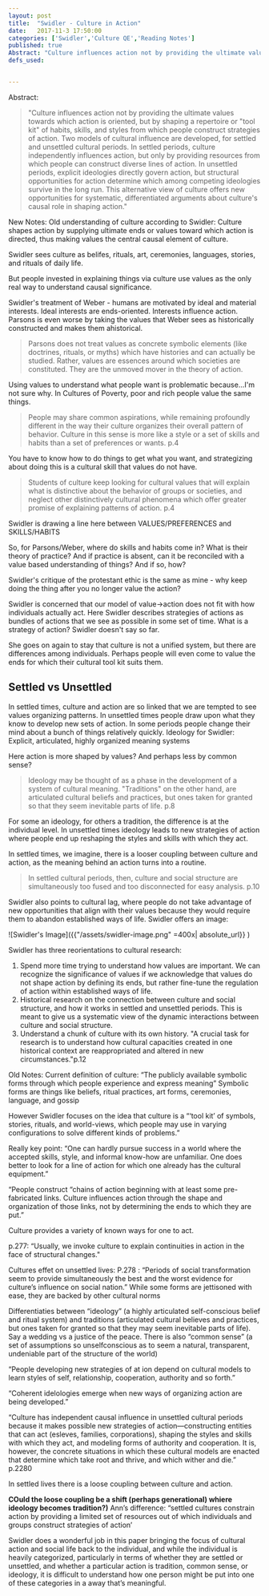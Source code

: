```yaml
---
layout: post
title:  "Swidler - Culture in Action"
date:   2017-11-3 17:50:00
categories: ['Swidler','Culture QE','Reading Notes']
published: true
Abstract: "Culture influences action not by providing the ultimate values towards which action is oriented, but by shaping a repertoire or "tool kit" of habits, skills, and styles from which people construct strategies of action. Two models of cultural influence are developed, for settled and unsettled cultural periods. In settled periods, culture independently influences action, but only by providing resources from which people can construct diverse lines of action. In unsettled periods, explicit ideologies directly govern action, but structural opportunities for action determine which among competing ideologies survive in the long run. This alternative view of culture offers new opportunities for systematic, differentiated arguments about culture's causal role in shaping action."
defs_used:


---
```

Abstract:
>"Culture influences action not by providing the ultimate values towards which action is oriented, but by shaping a repertoire or "tool kit" of habits, skills, and styles from which people construct strategies of action. Two models of cultural influence are developed, for settled and unsettled cultural periods. In settled periods, culture independently influences action, but only by providing resources from which people can construct diverse lines of action. In unsettled periods, explicit ideologies directly govern action, but structural opportunities for action determine which among competing ideologies survive in the long run. This alternative view of culture offers new opportunities for systematic, differentiated arguments about culture's causal role in shaping action."

New Notes:
<def>Old understanding of culture according to Swidler: Culture shapes action by supplying ultimate ends or values toward which action is directed, thus making values the central causal element of culture.</def>

Swidler sees culture as belifes, rituals, art, ceremonies, languages, stories, and rituals of daily life.

But people invested in explaining things via culture use values as the only real way to understand causal significance.

Swidler's treatment of Weber - humans are motivated by ideal and material interests. Ideal interests are ends-oriented. Interests influence action. Parsons is even worse by taking the values that Weber sees as historically constructed and makes them ahistorical.
>Parsons does not treat values as concrete symbolic elements (like doctrines, rituals, or myths) which have histories and can actually be studied. Rather, values are essences around which societies are constituted. They are the unmoved mover in the theory of action.

Using values to understand what people want is problematic because...I'm not sure why. In Cultures of Poverty, poor and rich people value the same things.
>People may share common aspirations, while remaining profoundly different in the way their culture organizes their overall pattern of behavior. Culture in this sense is more like a style or a set of skills and habits than a set of preferences or wants. p.4

You have to know how to do things to get what you want, and strategizing about doing this is a cultural skill that values do not have.

>Students of culture keep looking for cultural values that will explain what is distinctive about the behavior of groups or societies, and neglect other distinctively cultural phenomena which offer greater promise of explaining patterns of action. p.4

Swidler is drawing a line here between VALUES/PREFERENCES and SKILLS/HABITS

So, for Parsons/Weber, where do skills and habits come in? What is their theory of practice? And if practice is absent, can it be reconciled with a value based understanding of things? And if so, how?

Swidler's critique of the protestant ethic is the same as mine - why keep doing the thing after you no longer value the action?

Swidler is concerned that our model of value->action does not fit with how individuals actually act. Here Swidler describes strategies of actions as bundles of actions that we see as possible in some set of time. What is a strategy of action? Swidler doesn't say so far.

She goes on again to stay that culture is not a unified system, but there are differences among individuals. Perhaps people will even come to value the ends for which their cultural tool kit suits them.

## Settled vs Unsettled
In settled times, culture and action are so linked that we are tempted to see values organizing patterns. In unsettled times people draw upon what they know to develop new sets of action. In some periods people change their mind about a bunch of things relatively quickly.
<def>Ideology for Swidler: Explicit, articulated, highly organized meaning systems</def>

Here action is more shaped by values? And perhaps less by common sense?
>Ideology may be thought of as a phase in the development of a system of cultural meaning. "Traditions" on the other hand, are articulated cultural beliefs and practices, but ones taken for granted so that they seem inevitable parts of life. p.8

For some an ideology, for others a tradition, the difference is at the individual level. In unsettled times ideology leads to new strategies of action where people end up reshaping the styles and skills with which they act.

In settled times, we imagine, there is a looser coupling between culture and action, as the meaning behind an action turns into a routine.
>In settled cultural periods, then, culture and social structure are simultaneously too fused and too disconnected for easy analysis.  p.10

Swidler also points to cultural lag, where people do not take advantage of new opportunities that align with their values because they would require them to abandon established ways of life. Swidler offers an image:

![Swidler's Image]({{"/assets/swidler-image.png" =400x| absolute_url}} )

Swidler has three reorientations to cultural research:
1. Spend more time trying to understand how values are important. We can recognize the significance of values if we acknowledge that values do not shape action by defining its ends, but rather fine-tune the regulation of action within established ways of life.
2. Historical research on the connection between culture and social structure, and how it works in settled and unsettled periods. This is meant to give us a systematic view of the dynamic interactions between culture and social structure.
3. Understand a chunk of culture with its own history. "A crucial task for research is to understand how cultural capacities created in one historical context are reappropriated and altered in new circumstances."p.12

Old Notes:
Current definition of culture: “The publicly available symbolic forms through which people experience and express meaning” Symbolic forms are things like beliefs, ritual practices, art forms, ceremonies, language, and gossip

However Swidler focuses on the idea that culture is a “‘tool kit’ of symbols, stories, rituals, and world-views, which people may use in varying configurations to solve different kinds of problems.”

Really key point: “One can hardly pursue success in a world where the accepted skills, style, and informal know-how are unfamiliar. One does better to look for a line of action for which one already has the cultural equipment.”

“People construct “chains of action beginning with at least some pre-fabricated links. Culture influences action through the shape and organization of those links, not by determining the ends to which they are put.”

Culture provides a variety of known ways for one to act.

p.277: “Usually, we invoke culture to explain continuities in action in the face of structural changes."

Cultures effet on unsettled lives:
P.278 : “Periods of social transformation seem to provide simultaneously the best and the worst evidence for culture’s influence on social nation.” While some forms are jettisoned with ease, they are backed by other cultural norms

Differentiaties between “ideology” (a highly articulated self-conscious belief and ritual system) and traditions (articulated cultural believes and practices, but ones taken for granted so that they may seem inevitable parts of life). Say a wedding vs a justice of the peace. There is also “common sense” (a set of assumptions so unselfconscious as to seem a natural, transparent, undeniable part of the structure of the world)

“People developing new strategies of at ion depend on cultural models to learn styles of self, relationship, cooperation, authority and so forth.”

“Coherent idelologies emerge when new ways of organizing action are being developed.”

“Culture has independent causal influence in unsettled cultural periods because it makes possible new strategies of action—constructing entities that can act (esleves, families, corporations), shaping the styles and skills with which they act, and modeling forms of authority and cooperation. It is, however, the concrete situations in which these cultural models are enacted that determine which take root and thrive, and which wither and die.” p.2280

In settled lives there is a loose coupling between culture and action.

**COuld the loose coupling be a shift (perhaps generational) whiere ideology becomes tradition?)**
Ann’s difference: “settled cultures constrain action by providing a limited set of resources out of which individuals and groups construct strategies of action’

Swidler does a wonderful job in this paper bringing the focus of cultural action and social life back to the individual, and while the individual is heavily categorized, particularly in terms of whether they are settled or   unsettled, and whether a particular action is tradition, common sense, or ideology, it is difficult to understand how one person might be put into one of these categories in a away that’s meaningful.
